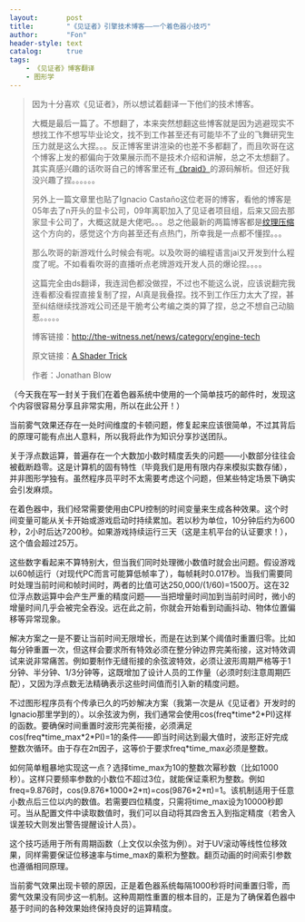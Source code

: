 ```yaml
---
layout:       post
title:        "《见证者》引擎技术博客——一个着色器小技巧"
author:       "Fon"
header-style: text
catalog:      true
tags:
    - 《见证者》博客翻译
    - 图形学
---
```

> 因为十分喜欢《见证者》，所以想试着翻译一下他们的技术博客。
>
> 大概是最后一篇了。不想翻了，本来突然想翻这些博客就是因为逃避现实不想找工作不想写毕业论文，找不到工作甚至还有可能毕不了业的飞舞研究生压力就是这么大捏。。。反正博客里讲渲染的也差不多都翻了，而且吹哥在这个博客上发的都偏向于效果展示而不是技术介绍和讲解，总之不太想翻了。其实真感兴趣的话吹哥自己的博客里还有[《braid》](https://zhida.zhihu.com/search?content_id=255900844&content_type=Article&match_order=1&q=%E3%80%8Abraid%E3%80%8B&zhida_source=entity)的源码解析。但还好我没兴趣了捏。。。。。。
>
> 另外上一篇文章里也贴了Ignacio Castaño这位老哥的博客，看他的博客是05年去了n开头的显卡公司，09年离职加入了见证者项目组，后来又回去那家显卡公司了，大概这就是大佬吧。。。总之他最新的两篇博客都是[纹理压缩](https://zhida.zhihu.com/search?content_id=255900844&content_type=Article&match_order=1&q=%E7%BA%B9%E7%90%86%E5%8E%8B%E7%BC%A9&zhida_source=entity)这个方向的，感觉这个方向甚至还有点热门，所幸我是一点都不懂捏。。。
>
> 那么吹哥的新游戏什么时候会有呢。以及吹哥的编程语言jai又开发到什么程度了呢。不如看看吹哥的直播听点老牌游戏开发人员的爆论捏。。。。
>
> 这篇完全由ds翻译，我连润色都没做捏，不过也不能这么说，应该说翻完我连看都没看捏直接复制了捏，AI真是我叠捏。找不到工作压力太大了捏，甚至纠结继续找游戏公司还是干脆考公考编之类的算了捏，总之不想自己动脑惹。。。。。
>
> 博客链接：http://the-witness.net/news/category/engine-tech
>
> 原文链接：[A Shader Trick](http://the-witness.net/news/2022/02/a-shader-trick/)
>
> 作者：Jonathan Blow

（今天我在写一封关于我们在着色器系统中使用的一个简单技巧的邮件时，发现这个内容很容易分享且非常实用，所以在此公开！）

当前雾气效果还存在一处时间维度的卡顿问题，修复起来应该很简单，不过其背后的原理可能有点出人意料，所以我将此作为知识分享抄送团队。

关于浮点数运算，普遍存在一个大数加小数时精度丢失的问题——小数部分往往会被截断趋零。这是计算机的固有特性（毕竟我们是用有限内存来模拟实数存储），并非图形学独有。虽然程序员平时不太需要考虑这个问题，但某些特定场景下确实会引发麻烦。

在着色器中，我们经常需要使用由CPU控制的时间变量来生成各种效果。这个时间变量可能从关卡开始或游戏启动时持续累加。若以秒为单位，10分钟后约为600秒，2小时后达7200秒。如果游戏持续运行三天（这是主机平台的认证要求！），这个值会超过25万。

这些数字看起来不算特别大，但当我们同时处理微小数值时就会出问题。假设游戏以60帧运行（对现代PC而言可能算低帧率了），每帧耗时0.017秒。当我们需要同时处理当前时间和帧时间时，两者的比值可达250,000/(1/60)=1500万。这在32位浮点数运算中会产生严重的精度问题——当把增量时间加到当前时间时，微小的增量时间几乎会被完全吞没。远在此之前，你就会开始看到动画抖动、物体位置偏移等异常现象。

解决方案之一是不要让当前时间无限增长，而是在达到某个阈值时重置归零。比如每分钟重置一次，但这样会要求所有特效必须在整分钟边界完美衔接，这对特效调试来说非常痛苦。例如要制作无缝衔接的余弦波特效，必须让波形周期严格等于1分钟、半分钟、1/3分钟等，这既增加了设计人员的工作量（必须时刻注意周期匹配），又因为浮点数无法精确表示这些时间值而引入新的精度问题。

不过图形程序员有个传承已久的巧妙解决方案（我第一次是从《见证者》开发时的Ignacio那里学到的）。以余弦波为例，我们通常会使用cos(freq\*time\*2\*PI)这样的函数。要确保时间重置时波形完美衔接，必须满足cos(freq\*time_max\*2\*PI)=1的条件——即当时间达到最大值时，波形正好完成整数次循环。由于存在2π因子，这等价于要求freq\*time_max必须是整数。

如何简单粗暴地实现这一点？选择time_max为10的整数次幂秒数（比如1000秒）。这样只要频率参数的小数位不超过3位，就能保证乘积为整数。例如freq=9.876时，cos(9.876\*1000\*2\*π)=cos(9876\*2\*π)=1。该机制适用于任意小数点后三位以内的数值。若需要四位精度，只需将time_max设为10000秒即可。当从配置文件中读取数值时，我们可以自动将其四舍五入到指定精度（若舍入误差较大则发出警告提醒设计人员）。

这个技巧适用于所有周期函数（上文仅以余弦为例）。对于UV滚动等线性位移效果，同样需要保证位移速率与time_max的乘积为整数。翻页动画的时间索引参数也遵循相同原理。

当前雾气效果出现卡顿的原因，正是着色器系统每隔1000秒将时间重置归零，而雾气效果没有同步这一机制。这种周期性重置的根本目的，正是为了确保着色器中基于时间的各种效果始终保持良好的运算精度。
